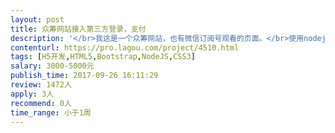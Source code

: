 ```yaml
---                
layout: post       
title: 众筹网站接入第三方登录，支付           
description: '</br>我这是一个众筹网站，也有微信订阅号观看的页面。</br>使用nodejs express开发。</br>现在开发接近尾声，但是第三方的登录，分享，支付还没有接入进来。</br>参考网站：开始吧</br>需要擅长nodejs 接入支付共能的工程师。</br>'     
contenturl: https://pro.lagou.com/project/4510.html      
tags: [H5开发,HTML5,Bootstrap,NodeJS,CSS3]            
salary: 3000-5000元          
publish_time: 2017-09-26 16:11:29         
review: 1472人                   
apply: 3人                   
recommend: 0人                   
time_range: 小于1周              
---                 
```


